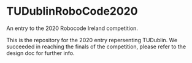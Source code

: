 # TUDublinRoboCode2020
An entry to the 2020 Robocode Ireland competition. 

This is the repository for the 2020 entry repersenting TUDublin. We succeeded in reaching the finals of the competition, please refer to the design doc for further info.